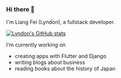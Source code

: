 ### Hi there 👋

I'm Liang Fei (Lyndon), a fullstack developer.

[![Lyndon's GitHub stats](https://github-readme-stats.vercel.app/api?username=liangfeidotme)](https://github.com/anuraghazra/github-readme-stats)

I'm currently working on 
- creating apps with Flutter and Django
- writing blogs about business
- reading books about the history of Japan
